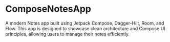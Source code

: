 # ComposeNotesApp
A modern Notes app built using Jetpack Compose, Dagger-Hilt, Room, and Flow. This app is designed to showcase clean architecture and Compose UI principles, allowing users to manage their notes efficiently.
